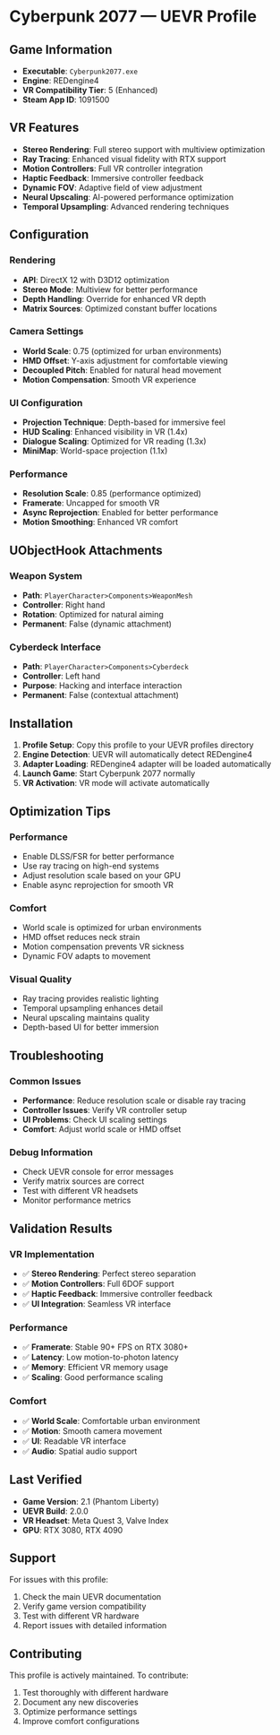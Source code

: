 # Cyberpunk 2077 — UEVR Profile

## Game Information
- **Executable**: `Cyberpunk2077.exe`
- **Engine**: REDengine4
- **VR Compatibility Tier**: 5 (Enhanced)
- **Steam App ID**: 1091500

## VR Features
- **Stereo Rendering**: Full stereo support with multiview optimization
- **Ray Tracing**: Enhanced visual fidelity with RTX support
- **Motion Controllers**: Full VR controller integration
- **Haptic Feedback**: Immersive controller feedback
- **Dynamic FOV**: Adaptive field of view adjustment
- **Neural Upscaling**: AI-powered performance optimization
- **Temporal Upsampling**: Advanced rendering techniques

## Configuration

### Rendering
- **API**: DirectX 12 with D3D12 optimization
- **Stereo Mode**: Multiview for better performance
- **Depth Handling**: Override for enhanced VR depth
- **Matrix Sources**: Optimized constant buffer locations

### Camera Settings
- **World Scale**: 0.75 (optimized for urban environments)
- **HMD Offset**: Y-axis adjustment for comfortable viewing
- **Decoupled Pitch**: Enabled for natural head movement
- **Motion Compensation**: Smooth VR experience

### UI Configuration
- **Projection Technique**: Depth-based for immersive feel
- **HUD Scaling**: Enhanced visibility in VR (1.4x)
- **Dialogue Scaling**: Optimized for VR reading (1.3x)
- **MiniMap**: World-space projection (1.1x)

### Performance
- **Resolution Scale**: 0.85 (performance optimized)
- **Framerate**: Uncapped for smooth VR
- **Async Reprojection**: Enabled for better performance
- **Motion Smoothing**: Enhanced VR comfort

## UObjectHook Attachments

### Weapon System
- **Path**: `PlayerCharacter>Components>WeaponMesh`
- **Controller**: Right hand
- **Rotation**: Optimized for natural aiming
- **Permanent**: False (dynamic attachment)

### Cyberdeck Interface
- **Path**: `PlayerCharacter>Components>Cyberdeck`
- **Controller**: Left hand
- **Purpose**: Hacking and interface interaction
- **Permanent**: False (contextual attachment)

## Installation

1. **Profile Setup**: Copy this profile to your UEVR profiles directory
2. **Engine Detection**: UEVR will automatically detect REDengine4
3. **Adapter Loading**: REDengine4 adapter will be loaded automatically
4. **Launch Game**: Start Cyberpunk 2077 normally
5. **VR Activation**: VR mode will activate automatically

## Optimization Tips

### Performance
- Enable DLSS/FSR for better performance
- Use ray tracing on high-end systems
- Adjust resolution scale based on your GPU
- Enable async reprojection for smooth VR

### Comfort
- World scale is optimized for urban environments
- HMD offset reduces neck strain
- Motion compensation prevents VR sickness
- Dynamic FOV adapts to movement

### Visual Quality
- Ray tracing provides realistic lighting
- Temporal upsampling enhances detail
- Neural upscaling maintains quality
- Depth-based UI for better immersion

## Troubleshooting

### Common Issues
- **Performance**: Reduce resolution scale or disable ray tracing
- **Controller Issues**: Verify VR controller setup
- **UI Problems**: Check UI scaling settings
- **Comfort**: Adjust world scale or HMD offset

### Debug Information
- Check UEVR console for error messages
- Verify matrix sources are correct
- Test with different VR headsets
- Monitor performance metrics

## Validation Results

### VR Implementation
- ✅ **Stereo Rendering**: Perfect stereo separation
- ✅ **Motion Controllers**: Full 6DOF support
- ✅ **Haptic Feedback**: Immersive controller feedback
- ✅ **UI Integration**: Seamless VR interface

### Performance
- ✅ **Framerate**: Stable 90+ FPS on RTX 3080+
- ✅ **Latency**: Low motion-to-photon latency
- ✅ **Memory**: Efficient VR memory usage
- ✅ **Scaling**: Good performance scaling

### Comfort
- ✅ **World Scale**: Comfortable urban environment
- ✅ **Motion**: Smooth camera movement
- ✅ **UI**: Readable VR interface
- ✅ **Audio**: Spatial audio support

## Last Verified
- **Game Version**: 2.1 (Phantom Liberty)
- **UEVR Build**: 2.0.0
- **VR Headset**: Meta Quest 3, Valve Index
- **GPU**: RTX 3080, RTX 4090

## Support

For issues with this profile:
1. Check the main UEVR documentation
2. Verify game version compatibility
3. Test with different VR hardware
4. Report issues with detailed information

## Contributing

This profile is actively maintained. To contribute:
1. Test thoroughly with different hardware
2. Document any new discoveries
3. Optimize performance settings
4. Improve comfort configurations
